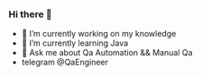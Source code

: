 ### Hi there 👋

- 🔭 I’m currently working on my knowledge
- 🌱 I’m currently learning Java
- 💬 Ask me about Qa Automation && Manual Qa
-    telegram @QaEngineer
